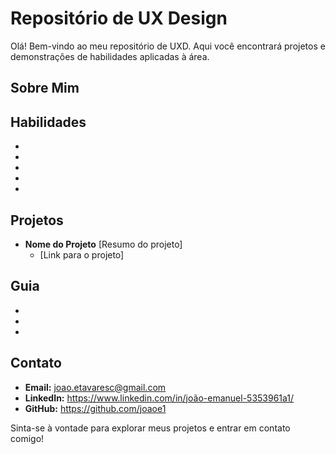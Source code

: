 # Repositório de UX Design

Olá!  Bem-vindo ao meu repositório de UXD. Aqui você encontrará projetos e demonstrações de habilidades aplicadas à área.

## Sobre Mim


## Habilidades

* 
* 
* 
* 
* 

## Projetos

* **Nome do Projeto** [Resumo do projeto]
    * [Link para o projeto]


## Guia

* 
* 
* 

## Contato

* **Email:** [joao.etavaresc@gmail.com](mailto:joao.etavaresc@gmail.com)
* **LinkedIn:** https://www.linkedin.com/in/joão-emanuel-5353961a1/
* **GitHub:** https://github.com/joaoe1

Sinta-se à vontade para explorar meus projetos e entrar em contato comigo!
